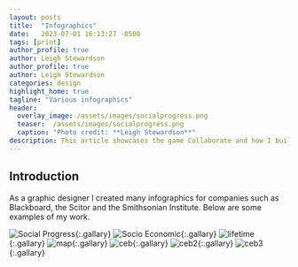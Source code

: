 ```yaml
---
layout: posts
title:  "Infographics"
date:   2023-07-01 16:13:27 -0500
tags: [print]
author_profile: true
author: Leigh Stewardson
author_profile: true
author: Leigh Stewardson
categories: design
highlight_home: true
tagline: "Various infographics"
header:
  overlay_image: /assets/images/socialprogress.png
  teaser:  /assets/images/socialprogress.png
  caption: "Photo credit: **Leigh Stewardson**"
description: This article showcases the game Collaborate and how I build it.
---
```


## Introduction
As a graphic designer I created many infographics for companies such as Blackboard, the Scitor and the Smithsonian Institute. Below are some examples of my work.

![Social Progress](/assets/images/socialprogress.png){:.gallary}
![Socio Economic](/assets/images/socioeconomic.png){:.gallary}
![lifetime](/assets//images/lifetime.png){:.gallary}
![map](/assets/images/map.jpeg){:.gallary}
![ceb](/assets/images/ceb.png){:.gallary}
![ceb2](/assets//images/ceb2.png){:.gallary}
![ceb3](/assets//images/ceb3.png){:.gallary}

